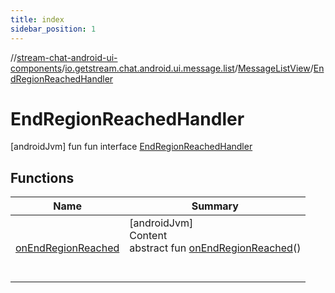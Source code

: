 ```yaml
---
title: index
sidebar_position: 1
---
```

//[stream-chat-android-ui-components](../../../../index.md)/[io.getstream.chat.android.ui.message.list](../../index.md)/[MessageListView](../index.md)/[EndRegionReachedHandler](index.md)



# EndRegionReachedHandler  
 [androidJvm] fun fun interface [EndRegionReachedHandler](index.md)   


## Functions  
  
|  Name |  Summary | 
|---|---|
| <a name="io.getstream.chat.android.ui.message.list/MessageListView.EndRegionReachedHandler/onEndRegionReached/#/PointingToDeclaration/"></a>[onEndRegionReached](onEndRegionReached.md)| <a name="io.getstream.chat.android.ui.message.list/MessageListView.EndRegionReachedHandler/onEndRegionReached/#/PointingToDeclaration/"></a>[androidJvm]  <br/>Content  <br/>abstract fun [onEndRegionReached](onEndRegionReached.md)()  <br/><br/><br/>|

